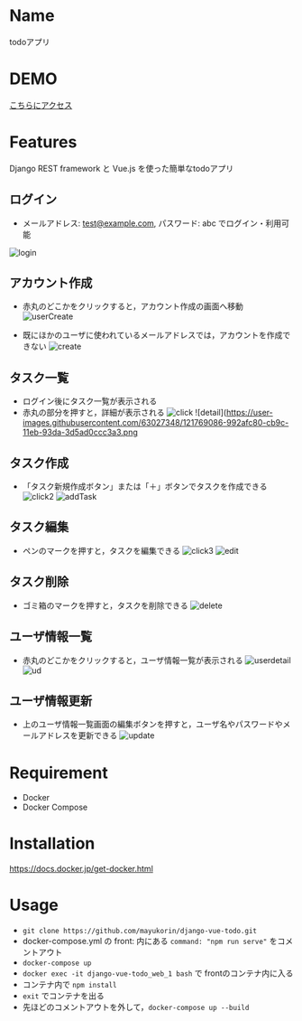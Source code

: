# Name

todoアプリ

# DEMO

[こちらにアクセス](https://django-vue-todo.herokuapp.com/)

# Features

Django REST framework と Vue.js を使った簡単なtodoアプリ

## ログイン

- メールアドレス: test@example.com,
  パスワード: abc でログイン・利用可能

![login](https://user-images.githubusercontent.com/63027348/121768823-4bfa5b00-cb9b-11eb-9fef-e52d633cf5de.png)

## アカウント作成

- 赤丸のどこかをクリックすると，アカウント作成の画面へ移動
![userCreate](https://user-images.githubusercontent.com/63027348/121768994-23269580-cb9c-11eb-9150-b8e216431def.png)

- 既にほかのユーザに使われているメールアドレスでは，アカウントを作成できない
![create](https://user-images.githubusercontent.com/63027348/121768913-ca56fd00-cb9b-11eb-87df-d3d580f81730.png)

## タスク一覧

- ログイン後にタスク一覧が表示される
- 赤丸の部分を押すと，詳細が表示される
![click](https://user-images.githubusercontent.com/63027348/121769058-6da81200-cb9c-11eb-90a6-86c8bd89fe72.png)
![detail](https://user-images.githubusercontent.com/63027348/121769086-992afc80-cb9c-11eb-93da-3d5ad0ccc3a3.png

## タスク作成

- 「タスク新規作成ボタン」または「＋」ボタンでタスクを作成できる
![click2](https://user-images.githubusercontent.com/63027348/121769128-d5f6f380-cb9c-11eb-86d0-839f9f8a7036.png)
![addTask](https://user-images.githubusercontent.com/63027348/121769168-0f2f6380-cb9d-11eb-831d-3d46b6a2eb76.png)

## タスク編集

- ペンのマークを押すと，タスクを編集できる
![click3](https://user-images.githubusercontent.com/63027348/121769192-31c17c80-cb9d-11eb-81d8-069c6353e9ff.png)
![edit](https://user-images.githubusercontent.com/63027348/121769217-5158a500-cb9d-11eb-89f2-6712971d3489.png)

## タスク削除

- ゴミ箱のマークを押すと，タスクを削除できる
![delete](https://user-images.githubusercontent.com/63027348/121769264-8d8c0580-cb9d-11eb-924f-eb48345dfc22.png)

## ユーザ情報一覧

- 赤丸のどこかをクリックすると，ユーザ情報一覧が表示される
![userdetail](https://user-images.githubusercontent.com/63027348/121769293-bc09e080-cb9d-11eb-93a7-b024ab9ee731.png)
![ud](https://user-images.githubusercontent.com/63027348/121769318-dba10900-cb9d-11eb-9d84-7a4df9104b74.png)

## ユーザ情報更新
- 上のユーザ情報一覧画面の編集ボタンを押すと，ユーザ名やパスワードやメールアドレスを更新できる
![update](https://user-images.githubusercontent.com/63027348/121769350-21f66800-cb9e-11eb-9898-72122fe75139.png)


# Requirement

- Docker
- Docker Compose

# Installation

https://docs.docker.jp/get-docker.html

# Usage

- `git clone https://github.com/mayukorin/django-vue-todo.git`
- docker-compose.yml の front: 内にある `command: "npm run serve"` をコメントアウト
- `docker-compose up`
- `docker exec -it django-vue-todo_web_1 bash` で frontのコンテナ内に入る
- コンテナ内で `npm install`
- `exit` でコンテナを出る
- 先ほどのコメントアウトを外して，`docker-compose up --build`


